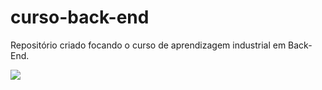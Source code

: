 # curso-back-end
Repositório criado focando o curso de aprendizagem industrial em Back-End.

![](https://user-images.githubusercontent.com/125308172/219921933-92a840ee-c27b-43b8-b140-525409a74c61.gif)
